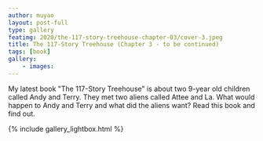 ```yaml
---
author: muyao
layout: post-full
type: gallery
featimg: 2020/the-117-story-treehouse-chapter-03/cover-3.jpeg
title: The 117-Story Treehouse (Chapter 3 - to be continued)
tags: [book]
gallery:
    - images:
---
```


My latest book "The 117-Story Treehouse" is about two 9-year old children called
Andy and Terry. They met two aliens called Attee and La. What would happen to
Andy and Terry and what did the aliens want? Read this book and find out.

{% include gallery_lightbox.html %}
